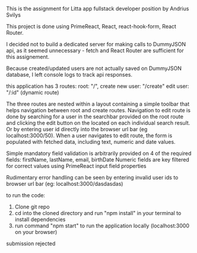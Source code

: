 This is the assignment for Litta app fullstack developer position by Andrius Svilys

This project is done using PrimeReact, React, react-hook-form, React Router.

I decided not to build a dedicated server for making calls to DummyJSON api, as it seemed unnecessary - fetch and React Router are sufficient for this assignement.

Because created/updated users are not actually saved on DummyJSON database, I left console logs to track api responses.

this application has 3 routes:
root: "/", 
create new user: "/create"
edit user: "/:id"  (dynamic route)

The three routes are nested within a layout containing a simple toolbar that helps navigation between root and create routes. Navigation to edit route is done by searching for a user in the searchbar provided on the root route and clicking the edit button on the located on each individual search result. Or by entering user id directly into the browser url bar (eg localhost:3000/50). When a user navigates to edit route, the form is populated with fetched data, including text, numeric and date values.

Simple mandatory field validation is arbitrarily provided on 4 of the required fields: firstName, lastName, email, birthDate
Numeric fields are key filtered for correct values using PrimeReact input field properties

Rudimentary error handling can be seen by entering invalid user ids to browser url bar (eg: localhost:3000/dasdasdas)

to run the code:
1) Clone git repo
2) cd into the cloned directory and run "npm install" in your terminal to install dependencies
3) run command "npm start" to run the application locally (localhost:3000 on your browser)

submission rejected